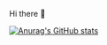 Hi there 👋

[![Anurag's GitHub stats](https://github-readme-stats.vercel.app/api?username=ChiHyun-Park&show_icons=true)](https://github.com/anuraghazra/github-readme-stats)
